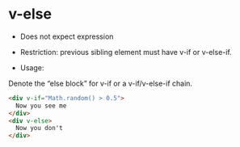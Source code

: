 # v-else

* Does not expect expression

* Restriction: previous sibling element must have v-if or v-else-if.

* Usage:

Denote the “else block” for v-if or a v-if/v-else-if chain.

```html
<div v-if="Math.random() > 0.5">
  Now you see me
</div>
<div v-else>
  Now you don't
</div>
```

